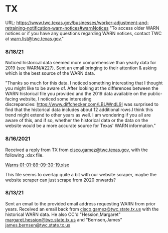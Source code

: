 # TX

URL: https://www.twc.texas.gov/businesses/worker-adjustment-and-retraining-notification-warn-notices#warnNotices
"To access older WARN notices or if you have any questions regarding WARN notices, contact TWC at warn.list@twc.texas.gov."


### 8/18/21

Noticed historical data seemed more comprehensive than yearly data for 2019 (see WARN/#227). Sent an email bringing to their attention & asking which is the best source of the WARN data. 

"Thanks so much for this data. I noticed something interesting that I thought you might like to be aware of. After looking at the differences between the WARN historical file you provided and the 2019 data available on the public-facing website, I noticed some interesting discrepancies: https://www.diffchecker.com/LBUWndL9I was surprised to find that the historical data includes about 12 additional rows.I think this trend might extend to other years as well. I am wondering if you all are aware of this, and if so, whether the historical data or the data on the website would be a more accurate source for Texas' WARN information."

### 8/16/2021

Received a reply from TX from cisco.gamez@twc.texas.gov, with the following .xlsx file. 

[Warns 01-01-89-09-30-19.xlsx](https://github.com/biglocalnews/WARN/files/6994307/Warns.01-01-89-09-30-19.xlsx)

This file seems to overlap quite a bit with our website scraper, maybe the website scraper can just scrape from 2020 onwards?


### 8/13/21

Sent an email to the provided email address requesting WARN from prior years. Received an email back from cisco.gamez@twc.state.tx.us with the historical WARN data. He also CC'd "Hession,Margaret" <margaret.hession@twc.state.tx.us> and 
"Bernsen,James" <james.bernsen@twc.state.tx.us>
